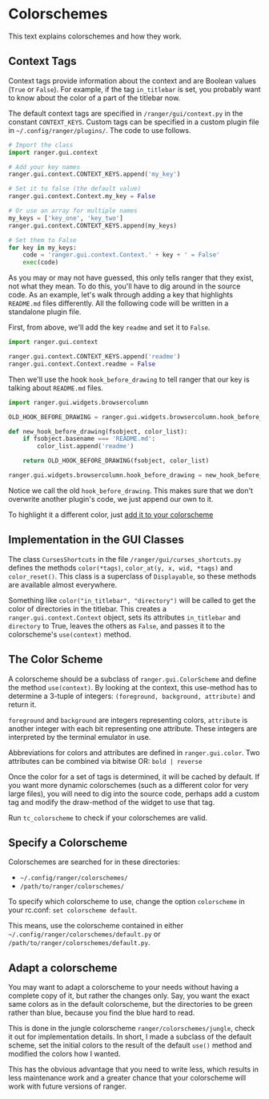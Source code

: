 Colorschemes
============

This text explains colorschemes and how they work.

Context Tags
------------

Context tags provide information about the context and are Boolean values (`True`
or `False`). For example, if the tag `in_titlebar` is set, you probably want to
know about the color of a part of the titlebar now.

The default context tags are specified in `/ranger/gui/context.py` in the
constant `CONTEXT_KEYS`. Custom tags can be specified in a custom plugin file in
`~/.config/ranger/plugins/`. The code to use follows.

```python
# Import the class
import ranger.gui.context

# Add your key names
ranger.gui.context.CONTEXT_KEYS.append('my_key')

# Set it to false (the default value)
ranger.gui.context.Context.my_key = False

# Or use an array for multiple names
my_keys = ['key_one', 'key_two']
ranger.gui.context.CONTEXT_KEYS.append(my_keys)

# Set them to False
for key in my_keys:
    code = 'ranger.gui.context.Context.' + key + ' = False'
    exec(code)
```

As you may or may not have guessed, this only tells ranger that they exist, not
what they mean. To do this, you'll have to dig around in the source code. As an
example, let's walk through adding a key that highlights `README.md` files
differently. All the following code will be written in a standalone plugin file.

First, from above, we'll add the key `readme` and set it to `False`.

```python
import ranger.gui.context

ranger.gui.context.CONTEXT_KEYS.append('readme')
ranger.gui.context.Context.readme = False
```

Then we'll use the hook `hook_before_drawing` to tell ranger that our key is
talking about `README.md` files.

```python
import ranger.gui.widgets.browsercolumn

OLD_HOOK_BEFORE_DRAWING = ranger.gui.widgets.browsercolumn.hook_before_drawing

def new_hook_before_drawing(fsobject, color_list):
    if fsobject.basename === 'README.md':
        color_list.append('readme')

    return OLD_HOOK_BEFORE_DRAWING(fsobject, color_list)

ranger.gui.widgets.browsercolumn.hook_before_drawing = new_hook_before_drawing
```

Notice we call the old `hook_before_drawing`. This makes sure that we don't
overwrite another plugin's code, we just append our own to it.

To highlight it a different color, just [add it to your colorscheme][1]

[1]:#adapt-a-colorscheme

Implementation in the GUI Classes
---------------------------------

The class `CursesShortcuts` in the file `/ranger/gui/curses_shortcuts.py` defines
the methods `color(*tags)`, `color_at(y, x, wid, *tags)` and `color_reset()`.
This class is a superclass of `Displayable`, so these methods are available almost
everywhere.

Something like `color("in_titlebar", "directory")` will be called to get the
color of directories in the titlebar. This creates a `ranger.gui.context.Context`
object, sets its attributes `in_titlebar` and `directory` to True, leaves the
others as `False`, and passes it to the colorscheme's `use(context)` method.

The Color Scheme
----------------

A colorscheme should be a subclass of `ranger.gui.ColorScheme` and define the
method `use(context)`. By looking at the context, this use-method has to
determine a 3-tuple of integers: `(foreground, background, attribute)` and return
it.

`foreground` and `background` are integers representing colors, `attribute` is
another integer with each bit representing one attribute. These integers are
interpreted by the terminal emulator in use.

Abbreviations for colors and attributes are defined in `ranger.gui.color`. Two
attributes can be combined via bitwise OR: `bold | reverse`

Once the color for a set of tags is determined, it will be cached by default. If
you want more dynamic colorschemes (such as a different color for very large
files), you will need to dig into the source code, perhaps add a custom tag and
modify the draw-method of the widget to use that tag.

Run `tc_colorscheme` to check if your colorschemes are valid.

Specify a Colorscheme
---------------------

Colorschemes are searched for in these directories:

- `~/.config/ranger/colorschemes/`
- `/path/to/ranger/colorschemes/`

To specify which colorscheme to use, change the option `colorscheme` in your
rc.conf: `set colorscheme default`.

This means, use the colorscheme contained in either
`~/.config/ranger/colorschemes/default.py` or
`/path/to/ranger/colorschemes/default.py`.

Adapt a colorscheme
-------------------

You may want to adapt a colorscheme to your needs without having a complete copy
of it, but rather the changes only. Say, you want the exact same colors as in
the default colorscheme, but the directories to be green rather than blue,
because you find the blue hard to read.

This is done in the jungle colorscheme `ranger/colorschemes/jungle`, check it
out for implementation details. In short, I made a subclass of the default
scheme, set the initial colors to the result of the default `use()` method and
modified the colors how I wanted.

This has the obvious advantage that you need to write less, which results in
less maintenance work and a greater chance that your colorscheme will work with
future versions of ranger.
